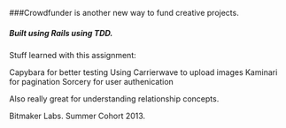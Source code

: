 ###Crowdfunder is another new way to fund creative projects.

##### Built using Rails using TDD. 

Stuff learned with this assignment:

Capybara for better testing
Using Carrierwave to upload images
Kaminari for pagination
Sorcery for user authenication

Also really great for understanding relationship concepts.

Bitmaker Labs. Summer Cohort 2013. 